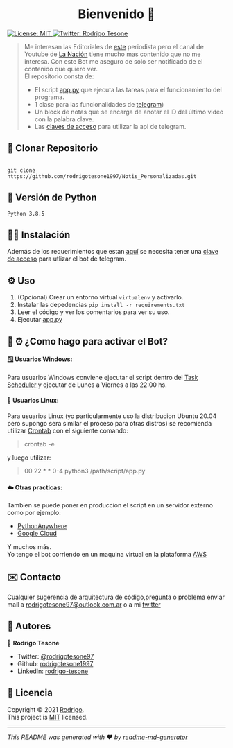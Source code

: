 <h1 align="center">Bienvenido 👋</h1>
<p>
  <a href="LICENSE" target="_blank">
    <img alt="License: MIT" src="https://img.shields.io/badge/License-MIT-yellow.svg" />
  </a>
  <a href="https://twitter.com/rodrigotesone97" target="_blank">
    <img alt="Twitter: Rodrigo Tesone" src="https://img.shields.io/twitter/follow/rodrigotesone97.svg?style=social" />
  </a>
</p>

> Me interesan las Editoriales de [este](https://twitter.com/JonatanViale) periodista pero el canal de Youtube de [La Nación](https://www.youtube.com/c/LaNacionMas) tiene mucho mas contenido que no me interesa. Con este Bot me aseguro de solo ser notificado de el contenido que quiero ver.</br>
> El repositorio consta de:
> - El script [app.py](app.py) que ejecuta las tareas para el funcionamiento del programa.<br/>
> - 1 clase para las funcionalidades de [telegram](clases/telegrambot.py))
> - Un block de notas que se encarga de anotar el ID del último video con la palabra clave. <br/>
> - Las [claves de acceso](keys.dat) para utilizar la api de telegram.

## 📂 Clonar Repositorio

```

git clone https://github.com/rodrigotesone1997/Notis_Personalizadas.git

```

## 🐍 Versión de Python

```
Python 3.8.5
```

## 👨‍💻 Instalación

Además de los requerimientos que estan [aquí](requirements.txt) se necesita tener una [clave de acceso](https://sendpulse.com/knowledge-base/chatbot/create-telegram-chatbot) para utlizar el bot de telegram.

## ⚙️ Uso

1. (Opcional) Crear un entorno virtual `virtualenv` y activarlo.
2. Instalar las depedencias `pip install -r requirements.txt`
3. Leer el código y ver los comentarios para ver su uso.
4. Ejecutar [app.py](app.py)

## 🤔 ⏰ ¿Como hago para activar el Bot?

#### 🪟 Usuarios Windows:

Para usuarios Windows conviene ejecutar el script dentro del [Task Scheduler](https://www.jcchouinard.com/python-automation-using-task-scheduler/) y ejecutar de Lunes a Viernes a las 22:00 hs.

#### 🐧 Usuarios Linux:

Para usuarios Linux (yo particularmente uso la distribucion Ubuntu 20.04 pero supongo sera similar el proceso para otras distros) se recomienda utilizar [Crontab](https://www.digitalocean.com/community/tutorials/how-to-use-cron-to-automate-tasks-ubuntu-1804) con el siguiente comando:

> crontab -e

y luego utilizar:<br />

> 00 22 \* \* 0-4 python3 /path/script/app.py

#### ☁️ Otras practicas:

Tambien se puede poner en produccion el script en un servidor externo como por ejemplo:

- [PythonAnywhere](https://www.pythonanywhere.com/)
- [Google Cloud](https://cloud.google.com/)

Y muchos más.</br>
Yo tengo el bot corriendo en un maquina virtual en la plataforma [AWS](https://aws.amazon.com/)

## ✉️ Contacto

Cualquier sugerencia de arquitectura de código,pregunta o problema enviar mail a rodrigotesone97@outlook.com.ar o a mi [twitter](https://twitter.com/rodrigotesone97)

## 🤔 Autores

👤 **Rodrigo Tesone**

* Twitter: [@rodrigotesone97](https://twitter.com/rodrigotesone97)
* Github: [rodrigotesone1997](https://github.com/rodrigotesone1997)
* LinkedIn: [rodrigo-tesone](https://www.linkedin.com/in/rodrigo-tesone/)

## 📝 Licencia

Copyright © 2021 [Rodrigo](https://github.com/rodrigotesone1997).<br />
This project is [MIT](LICENSE) licensed.

***
_This README was generated with ❤️ by [readme-md-generator](https://github.com/kefranabg/readme-md-generator)_

